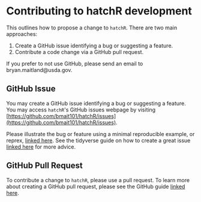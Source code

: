 # Contributing to hatchR development

This outlines how to propose a change to `hatchR`. There are two main approaches:

1. Create a GitHub issue identifying a bug or suggesting a feature.
2. Contribute a code change via a GitHub pull request.

If you prefer to not use GitHub, please send an email to bryan.maitland\@usda.gov.

## GitHub Issue

You may create a GitHub issue identifying a bug or suggesting a feature. You may access `hatchR`'s GitHub issues webpage by visiting [https://github.com/bmait101/hatchR/issues](https://github.com/bmait101/hatchR/issues).

Please illustrate the bug or feature using a minimal reproducible example, or reprex,
[linked here](https://www.tidyverse.org/help/#reprex). See the tidyverse guide on how to create a great issue [linked here](https://code-review.tidyverse.org/issues/) for more advice.

## GitHub Pull Request

To contribute a change to `hatchR`, please use a pull request. To learn more about creating a GitHub pull request, please see the GitHub guide [linked here](https://docs.github.com/en/pull-requests/collaborating-with-pull-requests/proposing-changes-to-your-work-with-pull-requests/creating-a-pull-request).
